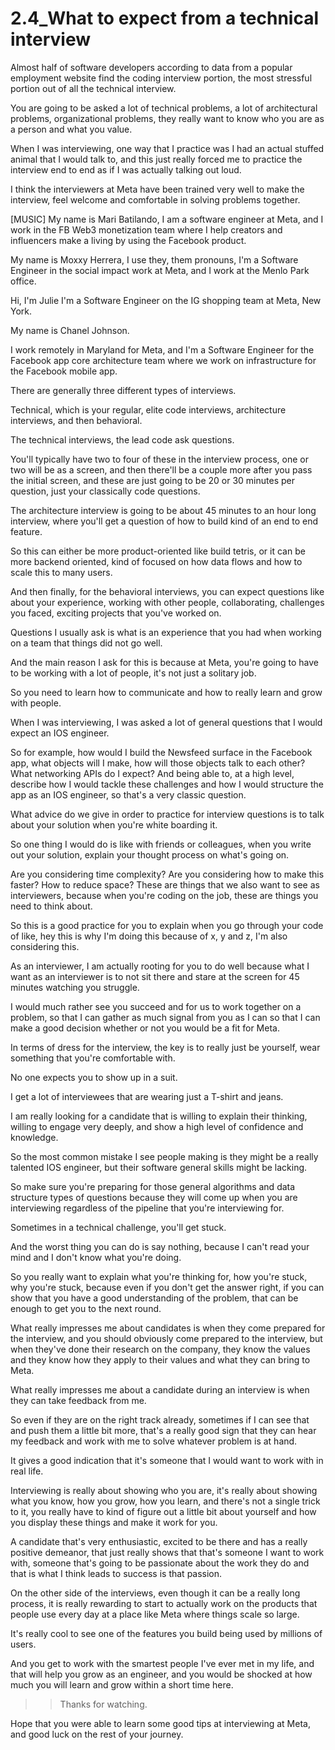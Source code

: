 #  2.4_What to expect from a technical interview

Almost half of software developers according to data from a popular employment website find the coding interview portion, the most stressful portion out of all the technical interview.

You are going to be asked a lot of technical problems, a lot of architectural problems, organizational problems, they really want to know who you are as a person and what you value.

When I was interviewing, one way that I practice was I had an actual stuffed animal that I would talk to, and this just really forced me to practice the interview end to end as if I was actually talking out loud.

I think the interviewers at Meta have been trained very well to make the interview, feel welcome and comfortable in solving problems together.

[MUSIC] My name is Mari Batilando, I am a software engineer at Meta, and I work in the FB Web3 monetization team where I help creators and influencers make a living by using the Facebook product.

My name is Moxxy Herrera, I use they, them pronouns, I'm a Software Engineer in the social impact work at Meta, and I work at the Menlo Park office.

Hi, I'm Julie I'm a Software Engineer on the IG shopping team at Meta, New York.

My name is Chanel Johnson.

I work remotely in Maryland for Meta, and I'm a Software Engineer for the Facebook app core architecture team where we work on infrastructure for the Facebook mobile app.

There are generally three different types of interviews.

Technical, which is your regular, elite code interviews, architecture interviews, and then behavioral.

The technical interviews, the lead code ask questions.

You'll typically have two to four of these in the interview process, one or two will be as a screen, and then there'll be a couple more after you pass the initial screen, and these are just going to be 20 or 30 minutes per question, just your classically code questions.

The architecture interview is going to be about 45 minutes to an hour long interview, where you'll get a question of how to build kind of an end to end feature.

So this can either be more product-oriented like build tetris, or it can be more backend oriented, kind of focused on how data flows and how to scale this to many users.

And then finally, for the behavioral interviews, you can expect questions like about your experience, working with other people, collaborating, challenges you faced, exciting projects that you've worked on.

Questions I usually ask is what is an experience that you had when working on a team that things did not go well.

And the main reason I ask for this is because at Meta, you're going to have to be working with a lot of people, it's not just a solitary job.

So you need to learn how to communicate and how to really learn and grow with people.

When I was interviewing, I was asked a lot of general questions that I would expect an IOS engineer.

So for example, how would I build the Newsfeed surface in the Facebook app, what objects will I make, how will those objects talk to each other? What networking APIs do I expect? And being able to, at a high level, describe how I would tackle these challenges and how I would structure the app as an IOS engineer, so that's a very classic question.

What advice do we give in order to practice for interview questions is to talk about your solution when you're white boarding it.

So one thing I would do is like with friends or colleagues, when you write out your solution, explain your thought process on what's going on.

Are you considering time complexity? Are you considering how to make this faster? How to reduce space? These are things that we also want to see as interviewers, because when you're coding on the job, these are things you need to think about.

So this is a good practice for you to explain when you go through your code of like, hey this is why I'm doing this because of x, y and z, I'm also considering this.

As an interviewer, I am actually rooting for you to do well because what I want as an interviewer is to not sit there and stare at the screen for 45 minutes watching you struggle.

I would much rather see you succeed and for us to work together on a problem, so that I can gather as much signal from you as I can so that I can make a good decision whether or not you would be a fit for Meta.

In terms of dress for the interview, the key is to really just be yourself, wear something that you're comfortable with.

No one expects you to show up in a suit.

I get a lot of interviewees that are wearing just a T-shirt and jeans.

I am really looking for a candidate that is willing to explain their thinking, willing to engage very deeply, and show a high level of confidence and knowledge.

So the most common mistake I see people making is they might be a really talented IOS engineer, but their software general skills might be lacking.

So make sure you're preparing for those general algorithms and data structure types of questions because they will come up when you are interviewing regardless of the pipeline that you're interviewing for.

Sometimes in a technical challenge, you'll get stuck.

And the worst thing you can do is say nothing, because I can't read your mind and I don't know what you're doing.

So you really want to explain what you're thinking for, how you're stuck, why you're stuck, because even if you don't get the answer right, if you can show that you have a good understanding of the problem, that can be enough to get you to the next round.

What really impresses me about candidates is when they come prepared for the interview, and you should obviously come prepared to the interview, but when they've done their research on the company, they know the values and they know how they apply to their values and what they can bring to Meta.

What really impresses me about a candidate during an interview is when they can take feedback from me.

So even if they are on the right track already, sometimes if I can see that and push them a little bit more, that's a really good sign that they can hear my feedback and work with me to solve whatever problem is at hand.

It gives a good indication that it's someone that I would want to work with in real life.

Interviewing is really about showing who you are, it's really about showing what you know, how you grow, how you learn, and there's not a single trick to it, you really have to kind of figure out a little bit about yourself and how you display these things and make it work for you.

A candidate that's very enthusiastic, excited to be there and has a really positive demeanor, that just really shows that that's someone I want to work with, someone that's going to be passionate about the work they do and that is what I think leads to success is that passion.

On the other side of the interviews, even though it can be a really long process, it is really rewarding to start to actually work on the products that people use every day at a place like Meta where things scale so large.

It's really cool to see one of the features you build being used by millions of users.

And you get to work with the smartest people I've ever met in my life, and that will help you grow as an engineer, and you would be shocked at how much you will learn and grow within a short time here.

>> Thanks for watching.

Hope that you were able to learn some good tips at interviewing at Meta, and good luck on the rest of your journey.